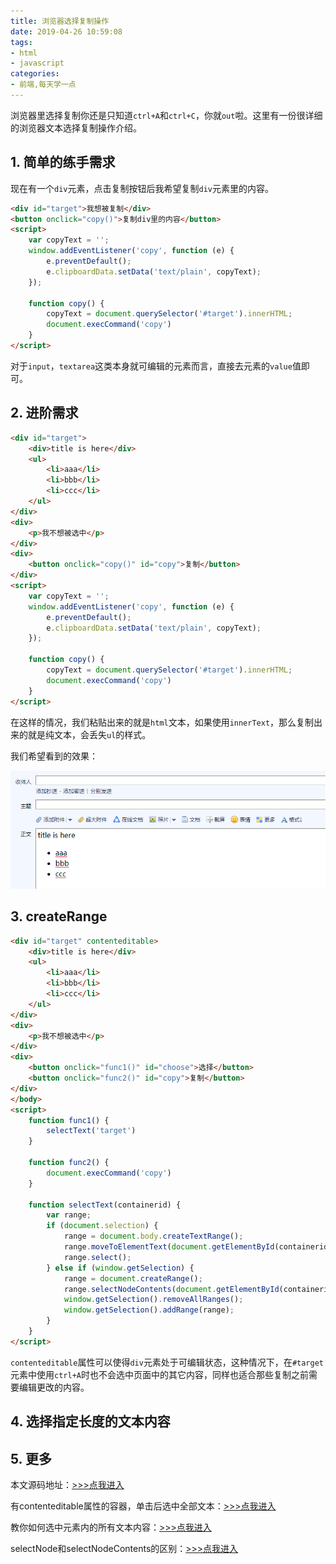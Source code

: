 ```yaml
---
title: 浏览器选择复制操作
date: 2019-04-26 10:59:08
tags:
- html
- javascript
categories:
- 前端,每天学一点
---
```


浏览器里选择复制你还是只知道`ctrl+A`和`ctrl+C`，你就`out`啦。这里有一份很详细的浏览器文本选择复制操作介绍。

<!-- more -->

## 1. 简单的练手需求

现在有一个`div`元素，点击复制按钮后我希望复制`div`元素里的内容。

```html
<div id="target">我想被复制</div>
<button onclick="copy()">复制div里的内容</button>
<script>
    var copyText = '';
    window.addEventListener('copy', function (e) {
        e.preventDefault();
        e.clipboardData.setData('text/plain', copyText);
    });

    function copy() {
        copyText = document.querySelector('#target').innerHTML;
        document.execCommand('copy')
    }
</script>
```

对于`input`，`textarea`这类本身就可编辑的元素而言，直接去元素的`value`值即可。

## 2. 进阶需求
```html
<div id="target">
    <div>title is here</div>
    <ul>
        <li>aaa</li>
        <li>bbb</li>
        <li>ccc</li>
    </ul>
</div>
<div>
    <p>我不想被选中</p>
</div>
<div>
    <button onclick="copy()" id="copy">复制</button>
</div>
<script>
    var copyText = '';
    window.addEventListener('copy', function (e) {
        e.preventDefault();
        e.clipboardData.setData('text/plain', copyText);
    });

    function copy() {
        copyText = document.querySelector('#target').innerHTML;
        document.execCommand('copy')
    }
</script>
```
在这样的情况，我们粘贴出来的就是`html`文本，如果使用`innerText`，那么复制出来的就是纯文本，会丢失`ul`的样式。

我们希望看到的效果：

![](https://raw.githubusercontent.com/Nirvana-cn/Photograph-deposit/master/p38.png)

## 3. createRange



```html
<div id="target" contenteditable>
    <div>title is here</div>
    <ul>
        <li>aaa</li>
        <li>bbb</li>
        <li>ccc</li>
    </ul>
</div>
<div>
    <p>我不想被选中</p>
</div>
<div>
    <button onclick="func1()" id="choose">选择</button>
    <button onclick="func2()" id="copy">复制</button>
</div>
</body>
<script>
    function func1() {
        selectText('target')
    }

    function func2() {
        document.execCommand('copy')
    }

    function selectText(containerid) {
        var range;
        if (document.selection) {
            range = document.body.createTextRange();
            range.moveToElementText(document.getElementById(containerid));
            range.select();
        } else if (window.getSelection) {
            range = document.createRange();
            range.selectNodeContents(document.getElementById(containerid));
            window.getSelection().removeAllRanges();
            window.getSelection().addRange(range);
        }
    }
</script>
```

`contenteditable`属性可以使得`div`元素处于可编辑状态，这种情况下，在`#target`元素中使用`ctrl+A`时也不会选中页面中的其它内容，同样也适合那些复制之前需要编辑更改的内容。

## 4. 选择指定长度的文本内容



## 5. 更多

本文源码地址：[>>>点我进入](https://github.com/Nirvana-cn/WebTechnology/tree/master/JS/selectText)

有contenteditable属性的容器，单击后选中全部文本：[>>>点我进入](https://segmentfault.com/q/1010000007857595?_ea=1474484)

教你如何选中元素内的所有文本内容：[>>>点我进入](https://segmentfault.com/a/1190000012316525)

selectNode和selectNodeContents的区别：[>>>点我进入](https://blog.csdn.net/yana_loo/article/details/51487412)